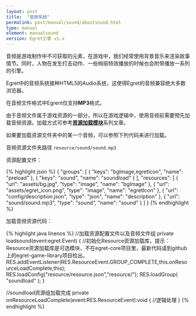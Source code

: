 ```yaml
---
layout: post
title:  "音频系统"
permalink: post/manual/sound/aboutsound.html
type: manual
element: manualsound
version: Egret引擎 v1.x
---
```


音频是游戏制作中不可获取的元素，在游戏中，我们经常使用背景音乐来渲染故事情节。同时，人物在发生打击动作、一些绚丽特效播放的时候也会附带播放一系列的引擎。

Egret中的音频系统接种HTML5的Audio系统，这使得Egret的音频兼容绝大多数浏览器。

在音频文件格式中Egrent仅支持**MP3**格式。

由于音频文件属于游戏资源的一部分，所以在游戏逻辑中，使用音频前需要预先加载音频资源。加载方式可参考[**资源加载模块**]({{site.baseurl}}/post/manual/loader/res.html)系列文章。

如果要加载资源文件夹中的某一个音频，可以参照下列代码来进行加载。

音频资源文件夹路径 `resource/sound/sound.mp3`

资源配置文件：

{% highlight json %}
{
    "groups": [
        {
            "keys": "bgImage,egretIcon",
            "name": "preload"
        },
        {
            "keys": "sound",
            "name": "soundload"
        }
    ],
    "resources": [
        {
            "url": "assets/bg.jpg",
            "type": "image",
            "name": "bgImage"
        },
        {
            "url": "assets/egret_icon.png",
            "type": "image",
            "name": "egretIcon"
        },
        {
            "url": "config/description.json",
            "type": "json",
            "name": "description"
        },
        {
            "url": "sound/sound.mp3",
            "type": "sound",
            "name": "sound"
        }
    ]
}
{% endhighlight %}

加载音频资源代码：

{% highlight java linenos %}
//加载资源配置文件以及音频文件组
private loadsound(event:egret.Event)
{
    //初始化Resource资源加载库，提示：Resource资源加载库是可选模块，不在egret-core项目里，最新代码请到github上的egret-game-library项目检出。
    RES.addEventListener(RES.ResourceEvent.GROUP_COMPLETE,this.onResourceLoadComplete,this);
    RES.loadConfig("resource/resource.json","resource/");
    RES.loadGroup( "soundload" );
}

//soundload资源组加载完成
private onResourceLoadComplete(event:RES.ResourceEvent):void {
    //逻辑处理
}
{% endhighlight %}